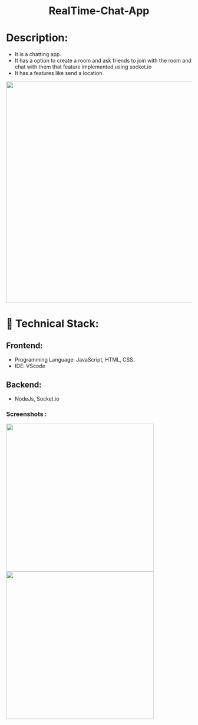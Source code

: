 <h1 align="center">
  RealTime-Chat-App
</h1>

# Description:

- It is a chatting app.
- It has a option to create a room and ask friends to join with the room and chat with them that feature implemented using socket.io
- It has a features like send a location.

<img src="https://user-images.githubusercontent.com/64123398/128587400-3e898980-23d9-4334-b6d9-27acb51dd2c6.png" width="600px">


# 🚀 Technical Stack:

## Frontend:

- Programming Language: JavaScript, HTML, CSS.
- IDE: VScode

## Backend:

- NodeJs, Socket.io

### Screenshots :

<img src="https://user-images.githubusercontent.com/64123398/128587533-3a87e6a1-7ad8-4f61-b771-3460d2cb3189.png" width="400px" align="left" > <img src="https://user-images.githubusercontent.com/64123398/128587572-05c0ad17-44da-4afe-9d32-d3d6c68258a4.png" width="400px">

